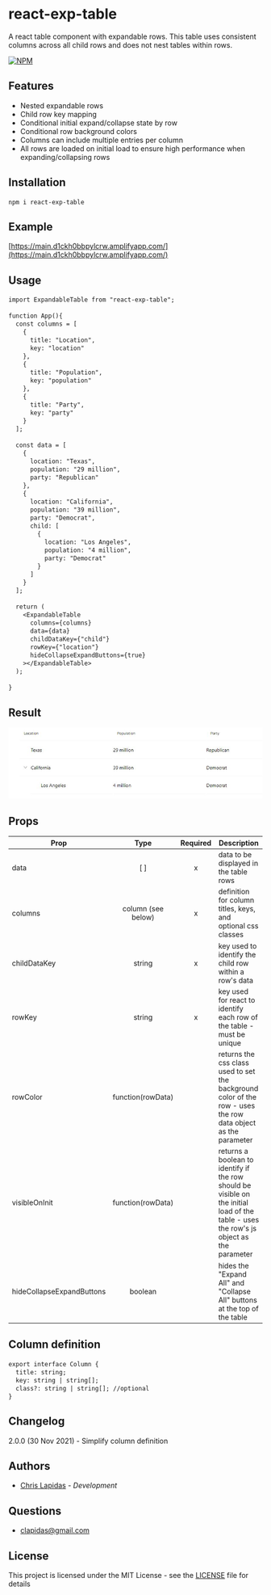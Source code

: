 # react-exp-table

A react table component with expandable rows. This table uses consistent columns across all child rows and does not nest tables within rows.

[![NPM](https://nodei.co/npm/react-exp-table.png)](https://npmjs.org/package/react-exp-table)

## Features

- Nested expandable rows
- Child row key mapping
- Conditional initial expand/collapse state by row
- Conditional row background colors
- Columns can include multiple entries per column
- All rows are loaded on initial load to ensure high performance when expanding/collapsing rows

## Installation

```
npm i react-exp-table
```

## Example

[https://main.d1ckh0bbpylcrw.amplifyapp.com/](https://main.d1ckh0bbpylcrw.amplifyapp.com/)

## Usage

```
import ExpandableTable from "react-exp-table";

function App(){
  const columns = [
    {
      title: "Location",
      key: "location"
    },
    {
      title: "Population",
      key: "population"
    },
    {
      title: "Party",
      key: "party"
    }
  ];

  const data = [
    {
      location: "Texas",
      population: "29 million",
      party: "Republican"
    },
    {
      location: "California",
      population: "39 million",
      party: "Democrat",
      child: [
        {
          location: "Los Angeles",
          population: "4 million",
          party: "Democrat"
        }
      ]
    }
  ];

  return (
    <ExpandableTable
      columns={columns}
      data={data}
      childDataKey={"child"}
      rowKey={"location"}
      hideCollapseExpandButtons={true}
    ></ExpandableTable>
  );

}
```

## Result

![Example picture of the expandable table](example.JPG)

## Props

| Prop                      |        Type        | Required | Description                                                                                                                             |
| ------------------------- | :----------------: | :------: | --------------------------------------------------------------------------------------------------------------------------------------- |
| data                      |        [ ]         |    x     | data to be displayed in the table rows                                                                                                  |
| columns                   | column (see below) |    x     | definition for column titles, keys, and optional css classes                                                                            |
| childDataKey              |       string       |    x     | key used to identify the child row within a row's data                                                                                  |
| rowKey                    |       string       |    x     | key used for react to identify each row of the table - must be unique                                                                   |
| rowColor                  | function(rowData)  |          | returns the css class used to set the background color of the row - uses the row data object as the parameter                           |
| visibleOnInit             | function(rowData)  |          | returns a boolean to identify if the row should be visible on the initial load of the table - uses the row's js object as the parameter |
| hideCollapseExpandButtons |      boolean       |          | hides the "Expand All" and "Collapse All" buttons at the top of the table                                                               |

## Column definition

```
export interface Column {
  title: string;
  key: string | string[];
  class?: string | string[]; //optional
}
```

## Changelog

2.0.0 (30 Nov 2021) - Simplify column definition

## Authors

- [Chris Lapidas](https://github.com/chrislapidas) - _Development_

## Questions

- [clapidas@gmail.com](mailto:clapidas@gmail.com)

## License

This project is licensed under the MIT License - see the [LICENSE](https://github.com/chrislapidas/react-expandable-rows/blob/main/LICENSE) file for details
